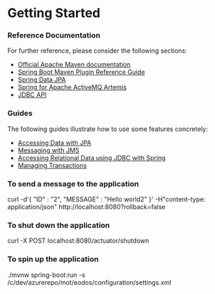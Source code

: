# Getting Started

### Reference Documentation
For further reference, please consider the following sections:

* [Official Apache Maven documentation](https://maven.apache.org/guides/index.html)
* [Spring Boot Maven Plugin Reference Guide](https://docs.spring.io/spring-boot/docs/2.2.6.RELEASE/maven-plugin/)
* [Spring Data JPA](https://docs.spring.io/spring-boot/docs/2.2.6.RELEASE/reference/htmlsingle/#boot-features-jpa-and-spring-data)
* [Spring for Apache ActiveMQ Artemis](https://docs.spring.io/spring-boot/docs/2.2.6.RELEASE/reference/htmlsingle/#boot-features-artemis)
* [JDBC API](https://docs.spring.io/spring-boot/docs/2.2.6.RELEASE/reference/htmlsingle/#boot-features-sql)

### Guides
The following guides illustrate how to use some features concretely:

* [Accessing Data with JPA](https://spring.io/guides/gs/accessing-data-jpa/)
* [Messaging with JMS](https://spring.io/guides/gs/messaging-jms/)
* [Accessing Relational Data using JDBC with Spring](https://spring.io/guides/gs/relational-data-access/)
* [Managing Transactions](https://spring.io/guides/gs/managing-transactions/)


### To send a message to the application
curl -d'{ "ID" : "2", "MESSAGE" : "Hello world2" }' -H"content-type: application/json" http://localhost:8080\?rollback\=false

### To shut down the application
curl -X POST localhost:8080/actuator/shutdown

### To spin up the application
 ./mvnw spring-boot:run -s /c/dev/azurerepo/mot/eodos/configuration/settings.xml